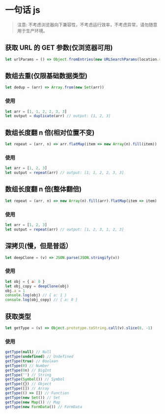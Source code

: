 # 一句话 js

> 注意: 不考虑浏览器向下兼容性，不考虑运行效率，不考虑异常，请勿随意用于生产环境。

## 获取 URL 的 GET 参数(仅浏览器可用)

```js
let urlParams = () => Object.fromEntries(new URLSearchParams(location.search).entries())
```

## 数组去重(仅限基础数据类型)

```js
let dedup = (arr) => Array.from(new Set(arr))
```

### 使用

```js
let arr = [1, 1, 2, 2, 3, 3]
let output = duplicate(arr) // output: [1, 2, 3]
```

## 数组长度翻 n 倍(相对位置不变)

```js
let repeat = (arr, n) => arr.flatMap(item => new Array(n).fill(item))
```

### 使用

```js
let arr = [1, 2, 3]
let output = repeat(arr) // output: [1, 1, 2, 2, 3, 3]
```

## 数组长度翻 n 倍(整体翻倍)

```js
let repeat = (arr, n) => new Array(n).fill(arr).flatMap(item => item)
```

### 使用

```js
let arr = [1, 2, 3]
let output = repeat(arr) // output: [1, 2, 3, 1, 2, 3]
```

## 深拷贝(慢，但是普适）

```js
let deepClone = (v) => JSON.parse(JSON.stringify(v))
```

### 使用

```js
let obj = { a: 0 }
let obj_copy = deepClone(obj)
obj.a = 1
console.log(obj) // { a: 1 }
console.log(obj_copy) // { a: 0 }
```

## 获取类型

```js
let getType = (v) => Object.prototype.toString.call(v).slice(8, -1)
```

### 使用

```js
getType(null) // Null
getType(undefined) // Undefined
getType(true) // Boolean
getType(0) // Number
getType(0n) // BigInt
getType('') // String
getType(Symbol()) // Symbol
getType({}) // Object
getType([]) // Array
getType(() => []) // Function
getType(new Set()) // Set
getType(new Map()) // Map
getType(new FormData()) // FormData
```
